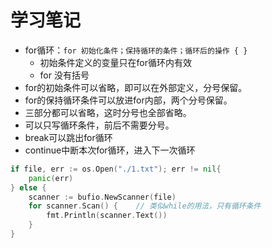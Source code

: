 # 学习笔记

* for循环：` for 初始化条件；保持循环的条件；循环后的操作 { } ` 
    * 初始条件定义的变量只在for循环内有效
    * for 没有括号
* for的初始条件可以省略，即可以在外部定义，分号保留。
* for的保持循环条件可以放进for内部，两个分号保留。
* 三部分都可以省略，这时分号也全部省略。
* 可以只写循环条件，前后不需要分号。
* break可以跳出for循环
* continue中断本次for循环，进入下一次循环
```go
if file, err := os.Open("./1.txt"); err != nil{
    panic(err)
} else {
    scanner := bufio.NewScanner(file)
    for scanner.Scan() {    // 类似while的用法，只有循环条件
        fmt.Println(scanner.Text())
    }
}
```
